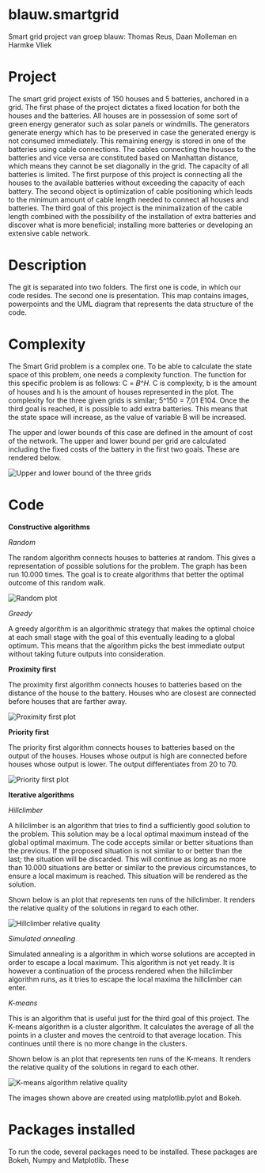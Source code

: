 # blauw.smartgrid
Smart grid project van groep blauw: Thomas Reus, Daan Molleman en Harmke Vliek

# Project
The smart grid project exists of 150 houses and 5 batteries, anchored in a grid. The first phase of the project dictates a fixed location for both the houses and the batteries. All houses are in possession of some sort of green energy generator such as solar panels or windmills. The generators generate energy which has to be preserved in case the generated energy is not consumed immediately. This remaining energy is stored in one of the batteries using cable connections. The cables connecting the houses to the batteries and vice versa are constituted based on Manhattan distance, which means they cannot be set diagonally in the grid. The capacity of all batteries is limited. The first purpose of this project is connecting all the houses to the available batteries without exceeding the capacity of each battery. The second object is optimization of cable positioning which leads to the minimum amount of cable length needed to connect all houses and batteries. The third goal of this project is the minimalization of the cable length combined with the possibility of the installation of extra batteries and discover what is more beneficial; installing more batteries or developing an extensive cable network.

# Description
The git is separated into two folders. The first one is code, in which our code resides. The second one is presentation. This map contains images, powerpoints and the UML diagram that represents the data structure of the code.

# Complexity
The Smart Grid problem is a complex one. To be able to calculate the state space of this problem, one needs a complexity function. The function for this specific problem is as follows: C = 𝐵^𝐻. C is complexity, b is the amount of houses and h is the amount of houses represented in the plot. The complexity for the three given grids is similar; 5^150 = 7,01 E104. Once the third goal is reached, it is possible to add extra batteries. This means that the state space will increase, as the value of variable B will be increased.

The upper and lower bounds of this case are defined in the amount of cost of the network. The upper and lower bound per grid are calculated including the fixed costs of the battery in the first two goals. These are rendered below.

![Upper and lower bound of the three grids](/Presentation/Images/bounds.png)

# Code
**Constructive algorithms**

*Random*

The random algorithm connects houses to batteries at random. This gives a representation of possible solutions for the problem. The graph has been run 10.000 times. The goal is to create algorithms that better the optimal outcome of this random walk.

![Random plot](/Presentation/Images/histo_random.png)

*Greedy*

A greedy algorithm is an algorithmic strategy that makes the optimal choice at each small stage with the goal of this eventually leading to a global optimum. This means that the algorithm picks the best immediate output without taking future outputs into consideration.

__Proximity first__

The proximity first algorithm connects houses to batteries based on the distance of the house to the battery. Houses who are closest are connected before houses that are farther away.

![Proximity first plot](/Presentation/Images/tryout_yfirst_alg0.png)

__Priority first__

The priority first algorithm connects houses to batteries based on the output of the houses. Houses whose output is high are connected before houses whose output is lower. The output differentiates from 20 to 70.

![Priority first plot](/Presentation/Images/tryout_yfirst.png)

**Iterative algorithms**

*Hillclimber*

A hillclimber is an algorithm that tries to find a sufficiently good solution to the problem. This solution may be a local optimal maximum instead of the global optimal maximum. The code accepts similar or better situations than the previous. If the proposed situation is not similar to or better than the last; the situation will be discarded. This will continue as long as no more than 10.000 situations are better or similar to the previous circumstances, to ensure a local maximum is reached. This situation will be rendered as the solution.

Shown below is an plot that represents ten runs of the hillclimber. It renders the relative quality of the solutions in regard to each other.

![Hillclimber relative quality](/Presentation/Images/hillclimberx10.png)

*Simulated annealing*

Simulated annealing is a algorithm in which worse solutions are accepted in order to escape a local maximum. This algorithm is not yet ready. It is however a continuation of the process rendered when the hillclimber algorithm runs, as it tries to escape the local maxima the hillclimber can enter.

*K-means*

This is an algorithm that is useful just for the third goal of this project. The K-means algorithm is a cluster algorithm. It calculates the average of all the points in a cluster and moves the centroid to that average location. This continues until there is no more change in the clusters.

Shown below is an plot that represents ten runs of the K-means. It renders the relative quality of the solutions in regard to each other.

![K-means algorithm relative quality](/Presentation/Images/kmeansx10.png)


The images shown above are created using matplotlib.pylot and Bokeh.

# Packages installed
To run the code, several packages need to be installed. These packages are Bokeh, Numpy and Matplotlib. These
